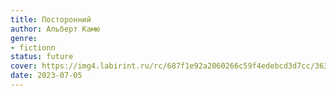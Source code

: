```yaml
---
title: Посторонний
author: Альберт Камю
genre:
- fictionn
status: future
cover: https://img4.labirint.ru/rc/687f1e92a2060266c59f4edebcd3d7cc/363x561q80/books82/813268/cover.jpg?1626154123
date: 2023-07-05
---
```


